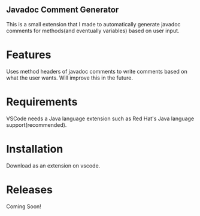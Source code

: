 ## Javadoc Comment Generator
This is a small extension that I made to automatically generate javadoc comments for methods(and eventually variables) based on user input.
# Features
Uses method headers of javadoc comments to write comments based on what the user wants. Will improve this in the future.
# Requirements
VSCode needs a Java language extension such as Red Hat's Java language support(recommended).
# Installation
Download as an extension on vscode.
# Releases
Coming Soon!
